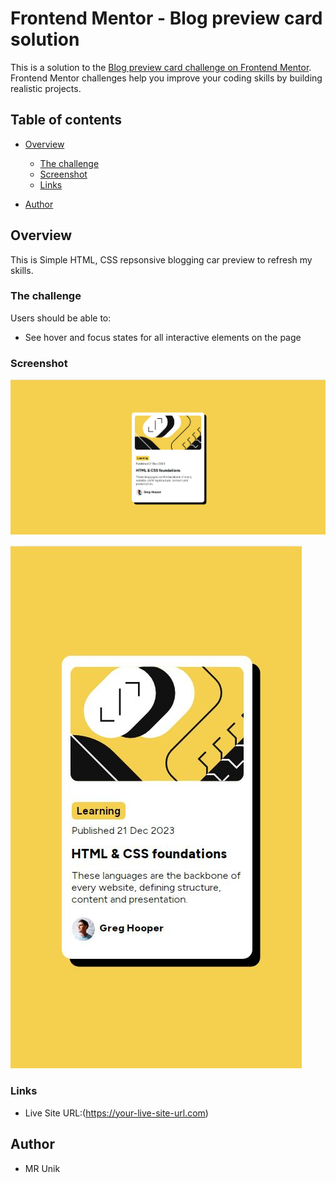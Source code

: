 # Frontend Mentor - Blog preview card solution

This is a solution to the [Blog preview card challenge on Frontend Mentor](https://www.frontendmentor.io/challenges/blog-preview-card-ckPaj01IcS). Frontend Mentor challenges help you improve your coding skills by building realistic projects. 


## Table of contents

- [Overview](#overview)
  - [The challenge](#the-challenge)
  - [Screenshot](#screenshot)
  - [Links](#links)

- [Author](#author)

## Overview
 This is Simple HTML, CSS repsonsive blogging car preview to refresh my skills.

### The challenge

Users should be able to:

- See hover and focus states for all interactive elements on the page

### Screenshot

![](desktop%20screenshot.JPG)

![](mobile%20screenshot.JPG)

### Links

- Live Site URL:(https://your-live-site-url.com)

## Author
 - MR Unik
